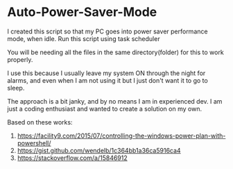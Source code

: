 # Auto-Power-Saver-Mode

I created this script so that my PC goes into power saver performance mode, when idle. Run this script using task scheduler

You will be needing all the files in the same directory(folder) for this to work properly. 

I use this because I usually leave my system ON through the night for alarms, and even when I am not using it but I just don't want it to go to sleep.

The approach is a bit janky, and by no means I am in experienced dev. I am just a coding enthusiast and wanted to create a solution on my own.

Based on these works:
1. https://facility9.com/2015/07/controlling-the-windows-power-plan-with-powershell/
2. https://gist.github.com/wendelb/1c364bb1a36ca5916ca4
3. https://stackoverflow.com/a/15846912
